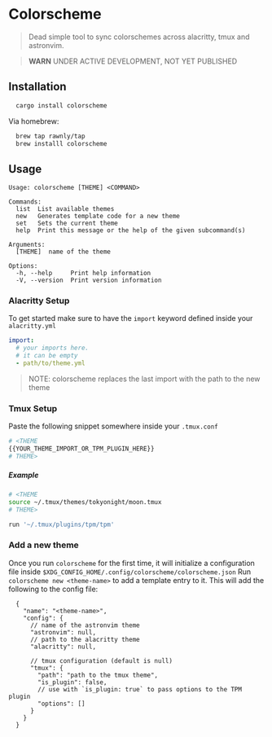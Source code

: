 # Colorscheme
> Dead simple tool to sync colorschemes across alacritty, tmux and astronvim.

> **WARN**
UNDER ACTIVE DEVELOPMENT, NOT YET PUBLISHED

## Installation 

```sh
  cargo install colorscheme
```

Via homebrew:

```sh
  brew tap rawnly/tap
  brew installl colorscheme
```

## Usage
```
Usage: colorscheme [THEME] <COMMAND>

Commands:
  list  List available themes
  new   Generates template code for a new theme
  set   Sets the current theme
  help  Print this message or the help of the given subcommand(s)

Arguments:
  [THEME]  name of the theme

Options:
  -h, --help     Print help information
  -V, --version  Print version information
```

### Alacritty Setup
To get started make sure to have the `import` keyword defined inside your `alacritty.yml`

```yaml
import:
  # your imports here.
  # it can be empty
  - path/to/theme.yml
```
> NOTE: colorscheme replaces the last import with the path to the new theme

### Tmux Setup 
Paste the following snippet somewhere inside your `.tmux.conf`

```sh
# <THEME
{{YOUR_THEME_IMPORT_OR_TPM_PLUGIN_HERE}}
# THEME>
```

##### Example 
```sh
# <THEME
source ~/.tmux/themes/tokyonight/moon.tmux
# THEME>

run '~/.tmux/plugins/tpm/tpm'
```

### Add a new theme
Once you run `colorscheme` for the first time, it will initialize a configuration file inside `$XDG_CONFIG_HOME/.config/colorscheme/colorscheme.json`
Run `colorscheme new <theme-name>` to add a template entry to it.
This will add the following to the config file:
```jsonc
  {
    "name": "<theme-name>",
    "config": {
      // name of the astronvim theme
      "astronvim": null,
      // path to the alacritty theme
      "alacritty": null,

      // tmux configuration (default is null)
      "tmux": {
        "path": "path to the tmux theme",
        "is_plugin": false,
        // use with `is_plugin: true` to pass options to the TPM plugin
        "options": []
      }
    }
  }
```

